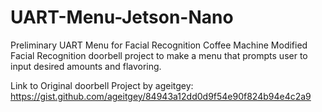# UART-Menu-Jetson-Nano
Preliminary UART Menu for Facial Recognition Coffee Machine
Modified Facial Recognition doorbell project to make a menu that prompts user to input desired amounts and flavoring.

Link to Original doorbell Project by ageitgey: https://gist.github.com/ageitgey/84943a12dd0d9f54e90f824b94e4c2a9

